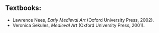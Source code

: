 ## Textbooks:
* Lawrence Nees, _Early Medieval Art_ (Oxford University Press, 2002).
* Veronica Sekules, _Medieval Art_ (Oxford University Press, 2001).
